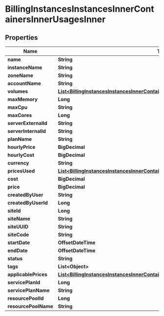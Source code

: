 

# BillingInstancesInstancesInnerContainersInnerUsagesInner


## Properties

| Name | Type | Description | Notes |
|------------ | ------------- | ------------- | -------------|
|**name** | **String** |  |  [optional] |
|**instanceName** | **String** |  |  [optional] |
|**zoneName** | **String** |  |  [optional] |
|**accountName** | **String** |  |  [optional] |
|**volumes** | [**List&lt;BillingInstancesInstancesInnerContainersInnerUsagesInnerVolumesInner&gt;**](BillingInstancesInstancesInnerContainersInnerUsagesInnerVolumesInner.md) |  |  [optional] |
|**maxMemory** | **Long** |  |  [optional] |
|**maxCpu** | **String** |  |  [optional] |
|**maxCores** | **Long** |  |  [optional] |
|**serverExternalId** | **String** |  |  [optional] |
|**serverInternalId** | **String** |  |  [optional] |
|**planName** | **String** |  |  [optional] |
|**hourlyPrice** | **BigDecimal** |  |  [optional] |
|**hourlyCost** | **BigDecimal** |  |  [optional] |
|**currency** | **String** |  |  [optional] |
|**pricesUsed** | [**List&lt;BillingInstancesInstancesInnerContainersInnerUsagesInnerPricesUsedInner&gt;**](BillingInstancesInstancesInnerContainersInnerUsagesInnerPricesUsedInner.md) |  |  [optional] |
|**cost** | **BigDecimal** |  |  [optional] |
|**price** | **BigDecimal** |  |  [optional] |
|**createdByUser** | **String** |  |  [optional] |
|**createdByUserId** | **Long** |  |  [optional] |
|**siteId** | **Long** |  |  [optional] |
|**siteName** | **String** |  |  [optional] |
|**siteUUID** | **String** |  |  [optional] |
|**siteCode** | **String** |  |  [optional] |
|**startDate** | **OffsetDateTime** |  |  [optional] |
|**endDate** | **OffsetDateTime** |  |  [optional] |
|**status** | **String** |  |  [optional] |
|**tags** | **List&lt;Object&gt;** |  |  [optional] |
|**applicablePrices** | [**List&lt;BillingInstancesInstancesInnerContainersInnerUsagesInnerApplicablePricesInner&gt;**](BillingInstancesInstancesInnerContainersInnerUsagesInnerApplicablePricesInner.md) |  |  [optional] |
|**servicePlanId** | **Long** |  |  [optional] |
|**servicePlanName** | **String** |  |  [optional] |
|**resourcePoolId** | **Long** |  |  [optional] |
|**resourcePoolName** | **String** |  |  [optional] |



